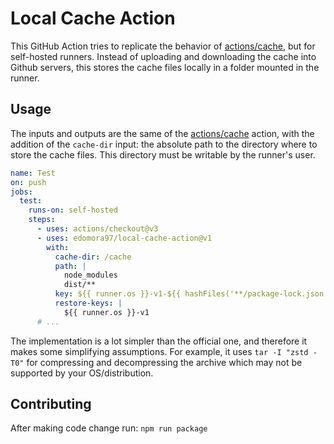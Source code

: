# Local Cache Action

This GitHub Action tries to replicate the behavior of [actions/cache](https://github.com/actions/cache), but for self-hosted runners.
Instead of uploading and downloading the cache into Github servers, this stores the cache files locally in a folder mounted in the runner.

## Usage

The inputs and outputs are the same of the [actions/cache](https://github.com/actions/cache) action, with the addition of the `cache-dir` input: the absolute path to the directory where to store the cache files. This directory must be writable by the runner's user.

```yaml
name: Test
on: push
jobs:
  test:
    runs-on: self-hosted
    steps:
      - uses: actions/checkout@v3
      - uses: edomora97/local-cache-action@v1
        with:
          cache-dir: /cache
          path: |
            node_modules
            dist/**
          key: ${{ runner.os }}-v1-${{ hashFiles('**/package-lock.json') }}
          restore-keys: |
            ${{ runner.os }}-v1
      # ...
```

The implementation is a lot simpler than the official one, and therefore it makes some simplifying assumptions. For example, it uses `tar -I "zstd -T0"` for compressing and decompressing the archive which may not be supported by your OS/distribution.

## Contributing

After making code change run: `npm run package`
